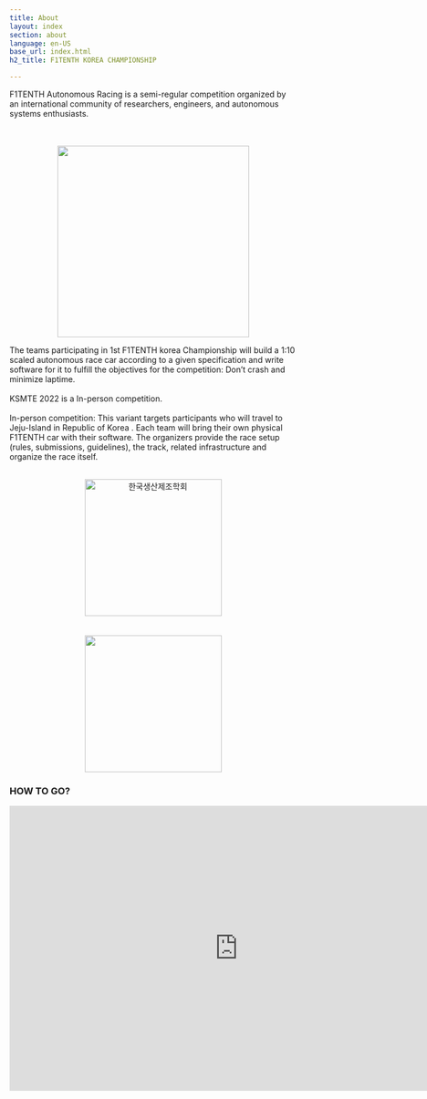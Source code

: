 ```yaml
---
title: About
layout: index
section: about
language: en-US
base_url: index.html
h2_title: F1TENTH KOREA CHAMPIONSHIP

---
```


F1TENTH Autonomous Racing is a semi-regular competition organized by an international community of researchers, engineers, and autonomous systems enthusiasts.

<br>
<br>

<center>
<a href="#" class="image main"><img src="../images/F1TENTH/f1tenth_video.gif"  style="width: 35vw" alt="" /></a>
</center>

The teams participating in 1st F1TENTH korea Championship will build a 1:10 scaled autonomous race car according to a given specification and write software for it to fulfill the objectives for the competition: Don’t crash and minimize laptime.
<br>
<br>
KSMTE 2022 is a In-person competition.
<br>
<br>
In-person competition: This variant targets participants who will travel to Jeju-Island in Republic of Korea . Each team will bring their own physical F1TENTH car with their software. The organizers provide the race setup (rules, submissions, guidelines), the track, related infrastructure and organize the race itself.
<br>
<br>
<center>
<a href="https://www.ksmte.kr/symposium/event_view.kin?main=41&sub=7&event=41" class="image main"><img src="../images/ksmte.png"  style="width: 25vw" alt="한국생산제조학회" /></a>
</center>
<br>
<br>
<center>
<a href="#" class="image main"><img src="../images/F1TENTH/f1tenth_korea_logo.jpg"  style="width: 25vw" alt="" /></a>
</center>

<h3>HOW TO GO?</h3>

<center>
<iframe src="https://www.google.com/maps/embed?pb=!1m18!1m12!1m3!1d13306.423045225647!2d126.50392962065206!3d33.51163281346568!2m3!1f0!2f0!3f0!3m2!1i1024!2i768!4f13.1!3m3!1m2!1s0x350ce4a925fd86b5%3A0xc9d570096cfda6c9!2sRamada%20Plaza%20by%20Wyndham%20Jeju%20Ocean%20Front!5e0!3m2!1sen!2skr!4v1666962668131!5m2!1sen!2skr" width="800" height="500" style="border:0;" allowfullscreen="" loading="lazy" referrerpolicy="no-referrer-when-downgrade"></iframe>
</center>